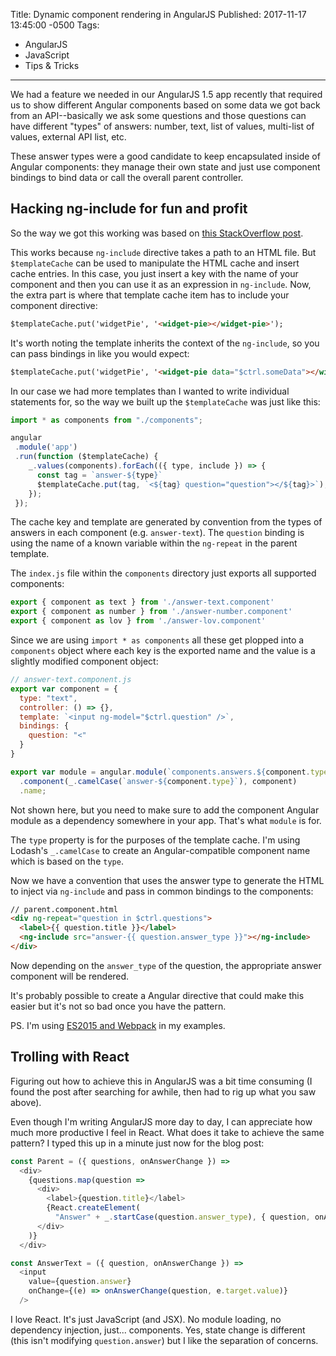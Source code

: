 Title: Dynamic component rendering in AngularJS
Published: 2017-11-17 13:45:00 -0500
Tags:
- AngularJS
- JavaScript
- Tips & Tricks
---

We had a feature we needed in our AngularJS 1.5 app recently that required us to show different Angular components based on some data we got back from an API--basically we ask some questions and those questions can have different "types" of answers: number, text, list of values, multi-list of values, external API list, etc.

These answer types were a good candidate to keep encapsulated inside of Angular components: they manage their own state and just use component bindings to bind data or call the overall parent controller.

## Hacking ng-include for fun and profit

So the way we got this working was based on [this StackOverflow post](https://stackoverflow.com/a/40640326/109458).

This works because `ng-include` directive takes a path to an HTML file. But `$templateCache` can be used to manipulate the HTML cache and insert cache entries. In this case, you just insert a key with the name of your component and then you can use it as an expression in `ng-include`. Now, the extra part is where that template cache item has to include your component directive:

```html
$templateCache.put('widgetPie', '<widget-pie></widget-pie>');
```

It's worth noting the template inherits the context of the `ng-include`, so you can pass bindings in like you would expect:

```html
$templateCache.put('widgetPie', '<widget-pie data="$ctrl.someData"></widget-pie>');
```

In our case we had more templates than I wanted to write individual statements for, so the way we built up the `$templateCache` was just like this:

```js
import * as components from "./components";

angular
 .module('app')
 .run(function ($templateCache) {
    _.values(components).forEach(({ type, include }) => {
      const tag = `answer-${type}`
      $templateCache.put(tag, `<${tag} question="question"></${tag}>`);
    });
 });
```

The cache key and template are generated by convention from the types of answers in each component (e.g. `answer-text`). The `question` binding is using the name of a known variable within the `ng-repeat` in the parent template.

The `index.js` file within the `components` directory just exports all supported components:

```js
export { component as text } from './answer-text.component'
export { component as number } from './answer-number.component'
export { component as lov } from './answer-lov.component'
```

Since we are using `import * as components` all these get plopped into a `components` object where each key is the exported name and the value is a slightly modified component object:

```js
// answer-text.component.js
export var component = {
  type: "text",
  controller: () => {},
  template: `<input ng-model="$ctrl.question" />`,
  bindings: {
    question: "<"
  }
}

export var module = angular.module(`components.answers.${component.type}`, [])
  .component(_.camelCase(`answer-${component.type}`), component)
  .name;
```

Not shown here, but you need to make sure to add the component Angular module as a dependency somewhere in your app. That's what `module` is for.

The `type` property is for the purposes of the template cache. I'm using Lodash's `_.camelCase` to create an Angular-compatible component name which is based on the `type`. 

Now we have a convention that uses the answer type to generate the HTML to inject via `ng-include` and pass in common bindings to the components:

```html
// parent.component.html
<div ng-repeat="question in $ctrl.questions">
  <label>{{ question.title }}</label>
  <ng-include src="answer-{{ question.answer_type }}"></ng-include>
</div>
```

Now depending on the `answer_type` of the question, the appropriate answer component will be rendered.

It's probably possible to create a Angular directive that could make this easier but it's not so bad once you have the pattern.

PS. I'm using [ES2015 and Webpack](https://kamranicus.com/posts/2017-10-06-webpack-karma-jest-babel-angularjs) in my examples.

## Trolling with React

Figuring out how to achieve this in AngularJS was a bit time consuming (I found the post after searching for awhile, then had to rig up what you saw above). 

Even though I'm writing AngularJS more day to day, I can appreciate how much more productive I feel in React. What does it take to achieve the same pattern? I typed this up in a minute just now for the blog post:

```js
const Parent = ({ questions, onAnswerChange }) =>
  <div>
    {questions.map(question => 
      <div>
        <label>{question.title}</label>
        {React.createElement(
          "Answer" + _.startCase(question.answer_type), { question, onAnswerChange })}
      </div>
    )}
  </div>

const AnswerText = ({ question, onAnswerChange }) => 
  <input 
    value={question.answer} 
    onChange={(e) => onAnswerChange(question, e.target.value)} 
  />
```

I love React. It's just JavaScript (and JSX). No module loading, no dependency injection, just... components. Yes, state change is different (this isn't modifying `question.answer`) but I like the separation of concerns.